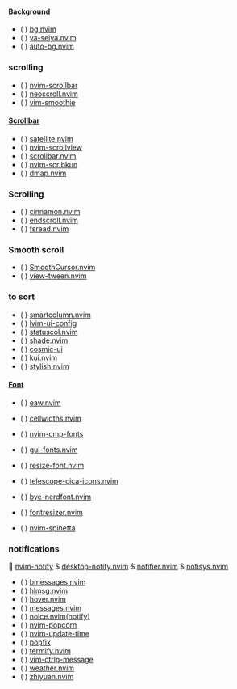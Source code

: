 #### [Background](https://yutkat.github.io/my-neovim-pluginlist/#background)
* ( ) [bg.nvim](https://github.com/typicode/bg.nvim)
* ( ) [ya-seiya.nvim](https://github.com/orumin/ya-seiya.nvim)
* ( ) [auto-bg.nvim](https://github.com/wangl-cc/auto-bg.nvim)
### scrolling
* ( ) [nvim-scrollbar](https://github.com/petertriho/nvim-scrollbar)
* ( ) [neoscroll.nvim](https://github.com/karb94/neoscroll.nvim)
* ( ) [vim-smoothie](https://github.com/psliwka/vim-smoothie)
#### [Scrollbar](https://yutkat.github.io/my-neovim-pluginlist/#scrollbar)
* ( ) [satellite.nvim](https://github.com/lewis6991/satellite.nvim)
* ( ) [nvim-scrollview](https://github.com/dstein64/nvim-scrollview)
* ( ) [scrollbar.nvim](https://github.com/Xuyuanp/scrollbar.nvim)
* ( ) [nvim-scrlbkun](https://github.com/kensyo/nvim-scrlbkun)
* ( ) [dmap.nvim](https://github.com/doums/dmap.nvim)
### Scrolling
* ( ) [cinnamon.nvim](https://github.com/declancm/cinnamon.nvim)
* ( ) [endscroll.nvim](https://github.com/plax-00/endscroll.nvim)
* ( ) [fsread.nvim](https://github.com/nullchilly/fsread.nvim)
### Smooth scroll
* ( ) [SmoothCursor.nvim](https://github.com/gen740/SmoothCursor.nvim)
* ( ) [view-tween.nvim](https://github.com/sindrets/view-tween.nvim)
### to sort
* ( ) [smartcolumn.nvim](https://github.com/m4xshen/smartcolumn.nvim)
* ( ) [lvim-ui-config](https://github.com/lvim-tech/lvim-ui-config)
* ( ) [statuscol.nvim](https://github.com/luukvbaal/statuscol.nvim)
* ( ) [shade.nvim](https://github.com/sunjon/shade.nvim)
* ( ) [cosmic-ui](https://github.com/CosmicNvim/cosmic-ui)
* ( ) [kui.nvim](https://github.com/romgrk/kui.nvim)
* ( ) [stylish.nvim](https://github.com/sunjon/stylish.nvim)
 #### [Font](https://yutkat.github.io/my-neovim-pluginlist/#font)
* ( ) [eaw.nvim](https://github.com/delphinus/eaw.nvim)
* ( ) [cellwidths.nvim](https://github.com/delphinus/cellwidths.nvim)
* ( ) [nvim-cmp-fonts](https://github.com/amarakon/nvim-cmp-fonts)
* ( ) [gui-fonts.nvim](https://github.com/NycRat/gui-fonts.nvim)
* ( ) [resize-font.nvim](https://github.com/allvpv/resize-font.nvim)
* ( ) [telescope-cica-icons.nvim](https://github.com/tetzng/telescope-cica-icons.nvim)
* ( ) [bye-nerdfont.nvim](https://github.com/dullmode/bye-nerdfont.nvim)
* ( ) [fontresizer.nvim](https://github.com/abcdefg233/fontresizer.nvim)

* ( ) [nvim-spinetta](https://github.com/javio7/nvim-spinetta)
### notifications
 [nvim-notify](https://github.com/rcarriga/nvim-notify)
$ [desktop-notify.nvim](https://github.com/simrat39/desktop-notify.nvim)
$ [notifier.nvim](https://github.com/vigoux/notifier.nvim)
$ [notisys.nvim](https://github.com/phaazon/notisys.nvim)
* ( ) [bmessages.nvim](https://github.com/ariel-frischer/bmessages.nvim)
* ( ) [hlmsg.nvim](https://github.com/notomo/hlmsg.nvim)
* ( ) [hover.nvim](https://github.com/lewis6991/hover.nvim)
* ( ) [messages.nvim](https://github.com/AckslD/messages.nvim)
* ( ) [noice.nvim(notify)](https://github.com/folke/noice.nvim)
* ( ) [nvim-popcorn](https://github.com/javio7/nvim-popcorn)
* ( ) [nvim-update-time](https://github.com/StonyBoy/nvim-update-time)
* ( ) [popfix](https://github.com/RishabhRD/popfix)
* ( ) [termify.nvim](https://github.com/dgyurov/termify.nvim)
* ( ) [vim-ctrlp-message](https://github.com/wsdjeg/vim-ctrlp-message)
* ( ) [weather.nvim](https://github.com/ellisonleao/weather.nvim)
* ( ) [zhiyuan.nvim](https://github.com/haolian9/zhiyuan.nvim)
